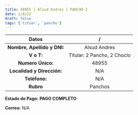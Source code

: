 ```yaml
---
title: 48955 | Alsud Andres | PANCHO-2
date: 1/8/23
draft: false
tags: ['tituar', 'pancho']
---
```


|          **Datos**          |              /              |
|:---------------------------:|:---------------------------:|
| **Nombre, Apellido y DNI:** |         Alsud Andres        |
|          **V o T:**         | Titular: 2 Pancho, 2 Choclo |
|      **Numero Único:**      |            48955            |
|  **Localidad y Dirección:** |             N/A             |
|        **Teléfono:**        |             N/A             |
|          **Rubro**          |           Panchos           |

**Estado de Pago:** **PAGO COMPLETO**

**Correo:** N/A
